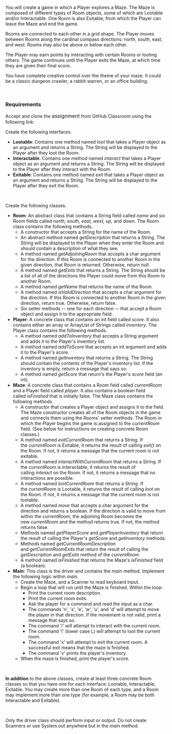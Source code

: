 <p>You will create a game in which a Player explores a Maze. The Maze is composed of different types of Room objects, some of which are Lootable and/or Interactable. One Room is also Exitable, from which the Player can leave the Maze and end the game.</p>
<p>Rooms are connected to each other in a grid shape. The Player moves between Rooms along the cardinal compass directions: north, south, east, and west. Rooms may also be above or below each other.</p>
<p>The Player may earn points by interacting with certain Rooms or looting others. The game continues until the Player exits the Maze, at which time they are given their final score.</p>
<p>You have complete creative control over the theme of your maze. It could be a classic dungeon crawler, a rabbit warren, or an office building.</p>
<p>&nbsp;</p>
<h3>Requirements</h3>
<p><span>Accept and clone the <span style="font-size: 12pt;">assignment</span> from GitHub Classroom using the following link:&nbsp;</span></p>
<p>Create the following interfaces.</p>
<ul>
    <li><strong>Lootable</strong>: Contains one method named <em>loot</em> that takes a Player object as an argument and returns a String. The String will be displayed to the Player after they loot the Room.</li>
    <li><strong>Interactable</strong>: Contains one method named&nbsp;<em>interact</em> that takes a Player object as an argument and returns a String. The String will be displayed to the Player after they interact with the Room.</li>
    <li><strong>Exitable</strong>: Contains one method named&nbsp;<em>exit</em> that takes a Player object as an argument and returns a String. The String will be displayed to the Player after they exit the Room.</li>
</ul>
<p>&nbsp;</p>
<p>Create the following classes.</p>
<ul>
    <li><strong>Room</strong>: An abstract class that contains a String field called <em>name</em> and six Room fields called&nbsp;<em>north, south, east, west, up,</em> and&nbsp;<em>down.</em> The Room class contains the following methods.
        <ul>
            <li>A constructor that accepts a String for the name of the Room.</li>
            <li>An abstract method named&nbsp;<em>getDescription</em> that returns a String. The String will be displayed to the Player when they enter the Room and should contain a description of what they see.</li>
            <li>A method named&nbsp;<em>getAdjoiningRoom</em> that accepts a char argument for the direction. If this Room is connected to another Room in the given direction, that Room is returned. Otherwise, return null.</li>
            <li>A method named&nbsp;<em>getExits</em> that returns a String. The String should be a list of all of the directions the Player could move from this Room to another Room.</li>
            <li>A method named&nbsp;<em>getName</em> that returns the name of the Room.</li>
            <li>A method named&nbsp;<em>isValidDirection</em> that accepts a char argument for the direction. If this Room is connected to another Room in the given direction, return true. Otherwise, return false.</li>
            <li>Six setter methods -- one for each direction -- that accept a Room object and assign it to the appropriate field.</li>
        </ul>
    </li>
    <li><strong>Player</strong>: A concrete class that contains an int field called&nbsp;<em>score</em>. It also contains either an array or ArrayList of Strings called <em>inventory</em>. The Player class contains the following methods.
        <ul>
            <li>A method named&nbsp;<em>addToInventory</em> that accepts a String argument and adds it to the Player's inventory list.</li>
            <li>A method named&nbsp;<em>addToScore</em> that accepts an int argument and adds it to the Player's score.</li>
            <li>A method named&nbsp;<em>getInventory</em> that returns a String. The String should contain the contents of the Player's inventory list. If the inventory is empty, return a message that says so.</li>
            <li>A method named&nbsp;<em>getScore</em> that return's the Player's <em>score</em> field (an int).</li>
        </ul>
    </li>
    <li><strong>Maze</strong>: A concrete class that contains a Room field called&nbsp;<em>currentRoom</em> and a Player field called&nbsp;<em>player</em>. It also contains a boolean field called&nbsp;<em>isFinished</em> that is initially false. The Maze class contains the following methods.
        <ul>
            <li>A constructor that creates a Player object and assigns it to the field. The Maze constructor creates all of the Room objects in the game and connects them using the Rooms' setter methods. The Room in which the Player begins the game is assigned to the <em>currentRoom</em> field. (See below for instructions on creating concrete Room classes.)</li>
            <li>A method named&nbsp;<em>exitCurrentRoom</em> that returns a String. If the&nbsp;<em>currentRoom</em> is Exitable, it returns the result of calling <em>exit()</em> on the Room. If not, it returns a message that the current room is not exitable.</li>
            <li>A method named&nbsp;<em>interactWithCurrentRoom</em> that returns a String. If the&nbsp;<em>currentRoom</em> is Interactable, it returns the result of calling&nbsp;<em>interact</em> on the Room. If not, it returns a message that no interactions are possible.</li>
            <li>A method named&nbsp;<em>lootCurrentRoom</em> that returns a String. If the&nbsp;<em>currentRoom</em> is Lootable, it returns the result of calling&nbsp;<em>loot</em> on the Room. If not, it returns a message that the current room is not lootable.</li>
            <li>A method named&nbsp;<em>move</em> that accepts a char argument for the direction and returns a boolean. If the direction is valid to move from within the <em>currentRoom</em>, the adjoining Room becomes the new&nbsp;<em>currentRoom</em> and the method returns true. If not, the method returns false.</li>
            <li>Methods named&nbsp;<em>getPlayerScore</em> and&nbsp;<em>getPlayerInventory</em> that return the result of calling the Player's&nbsp;<em>getScore</em>&nbsp;and&nbsp;<em>getInventory</em> methods.</li>
            <li>Methods named&nbsp;<em>getCurrentRoomDescription</em> and&nbsp;<em>getCurrentRoomExits</em> that return the result of calling the <em>getDescription</em> and&nbsp;<em>getExits</em> method of the&nbsp;<em>currentRoom.</em></li>
            <li>A method named&nbsp;<em>isFinished</em> that returns the Maze's&nbsp;<em>isFinished</em> field (a boolean).</li>
        </ul>
    </li>
    <li><strong>Main</strong>: This class is the driver and contains the&nbsp;<em>main&nbsp;</em>method. Implement the following logic within&nbsp;<em>main.</em>
        <ul>
            <li>Create the Maze, and a Scanner to read keyboard input.</li>
            <li>Begin a loop that will run until the Maze is finished. Within the loop:
                <ul>
                    <li>Print the current room description.</li>
                    <li>Print the current room exits.</li>
                    <li>Ask the player for a command and read the input as a char.</li>
                    <li>The commands 'n', 's', 'e', 'w', 'u', and 'd' will attempt to move the player in that direction. If the movement is not valid, print a message that says so.</li>
                    <li>The command 'i' will attempt to interact with the current room.</li>
                    <li>The command 'l' (lower case L) will attempt to loot the current room.</li>
                    <li>The command 'x' will attempt to exit the current room. A successful exit means that the maze is finished.</li>
                    <li>The command 'v' prints the player's inventory.</li>
                </ul>
            </li>
            <li>When the maze is finished, print the player's score.</li>
        </ul>
    </li>
</ul>
<p>&nbsp;</p>
<p><strong>In addition</strong> to the above classes, create at least three concrete Room classes so that you have one for each interface: Lootable, Interactable, Exitable. You may create more than one Room of each type, and a Room may implement more than one type (for example, a Room may be both Interactable and Exitable).</p>
<p>&nbsp;</p>
<p>Only the driver class should perform input or output. Do not create Scanners or use System.out anywhere but in the <em>main</em> method.</p>
